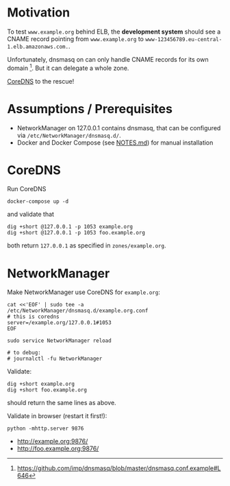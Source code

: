 # Motivation
To test `www.example.org` behind ELB, the **development system** should see a
CNAME record pointing from `www.example.org` to
`www-123456789.eu-central-1.elb.amazonaws.com.`.

Unfortunately, dnsmasq on can only handle CNAME records for its own domain [^1].
But it can delegate a whole zone.

[CoreDNS](https://coredns.io/manual/toc/#setups) to the rescue!

[^1]: https://github.com/imp/dnsmasq/blob/master/dnsmasq.conf.example#L646


# Assumptions / Prerequisites
- NetworkManager on 127.0.0.1 contains dnsmasq, that can be configured via
  `/etc/NetworkManager/dnsmasq.d/`.
- Docker and Docker Compose (see [NOTES.md](NOTES.md)) for manual installation


# CoreDNS
Run CoreDNS
```
docker-compose up -d
```

and validate that
```
dig +short @127.0.0.1 -p 1053 example.org
dig +short @127.0.0.1 -p 1053 foo.example.org
```
both return `127.0.0.1` as specified in `zones/example.org`.


# NetworkManager
Make NetworkManager use CoreDNS for `example.org`:
```
cat <<'EOF' | sudo tee -a /etc/NetworkManager/dnsmasq.d/example.org.conf
# this is coredns
server=/example.org/127.0.0.1#1053
EOF

sudo service NetworkManager reload

# to debug:
# journalctl -fu NetworkManager
```

Validate:
```
dig +short example.org
dig +short foo.example.org
```
should return the same lines as above.

Validate in browser (restart it first!):
```
python -mhttp.server 9876
```
- http://example.org:9876/
- http://foo.example.org:9876/


